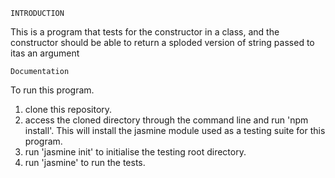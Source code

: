 
	INTRODUCTION
This is a program that tests for the constructor in a class, and the constructor should be able to return a sploded version of string passed to itas an argument 



	Documentation

To run this program. 
1. clone this repository. 
2. access the cloned directory through the command line and run 'npm install'. 
This will install the jasmine module used as a testing suite for this program.
3. run 'jasmine init' to initialise the testing root directory.
4. run 'jasmine' to run the tests.
